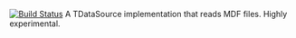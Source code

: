 [![Build Status](https://travis-ci.org/bluehood/mdfds.svg?branch=master)](https://travis-ci.org/bluehood/mdfds)
A TDataSource implementation that reads MDF files.
Highly experimental.

